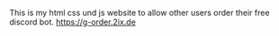This is my html css und js website to allow other users order their free discord bot.
https://g-order.2ix.de